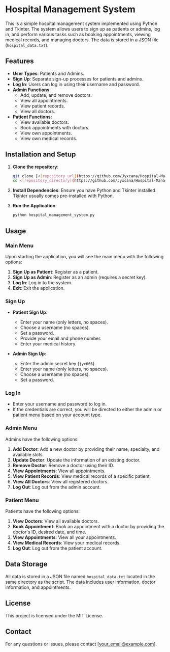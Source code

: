 # Hospital Management System

This is a simple hospital management system implemented using Python and Tkinter. The system allows users to sign up as patients or admins, log in, and perform various tasks such as booking appointments, viewing medical records, and managing doctors. The data is stored in a JSON file (`hospital_data.txt`).

## Features

- **User Types**: Patients and Admins.
- **Sign Up**: Separate sign-up processes for patients and admins.
- **Log In**: Users can log in using their username and password.
- **Admin Functions**:
  - Add, update, and remove doctors.
  - View all appointments.
  - View patient records.
  - View all doctors.
- **Patient Functions**:
  - View available doctors.
  - Book appointments with doctors.
  - View own appointments.
  - View own medical records.

## Installation and Setup

1. **Clone the repository**:
    ```bash
    git clone [<[repository_url](https://github.com/Jyxcana/Hospital-Management-System.git)>]
    cd <[repository_directory](https://github.com/Jyxcana/Hospital-Management-System.git)>
    ```

2. **Install Dependencies**:
    Ensure you have Python and Tkinter installed. Tkinter usually comes pre-installed with Python.

3. **Run the Application**:
    ```bash
    python hospital_management_system.py
    ```

## Usage

### Main Menu

Upon starting the application, you will see the main menu with the following options:

1. **Sign Up as Patient**: Register as a patient.
2. **Sign Up as Admin**: Register as an admin (requires a secret key).
3. **Log In**: Log in to the system.
4. **Exit**: Exit the application.

### Sign Up

- **Patient Sign Up**:
  - Enter your name (only letters, no spaces).
  - Choose a username (no spaces).
  - Set a password.
  - Provide your email and phone number.
  - Enter your medical history.

- **Admin Sign Up**:
  - Enter the admin secret key (`jyx666`).
  - Enter your name (only letters, no spaces).
  - Choose a username (no spaces).
  - Set a password.

### Log In

- Enter your username and password to log in.
- If the credentials are correct, you will be directed to either the admin or patient menu based on your account type.

### Admin Menu

Admins have the following options:

1. **Add Doctor**: Add a new doctor by providing their name, specialty, and available slots.
2. **Update Doctor**: Update the information of an existing doctor.
3. **Remove Doctor**: Remove a doctor using their ID.
4. **View Appointments**: View all appointments.
5. **View Patient Records**: View medical records of a specific patient.
6. **View All Doctors**: View all registered doctors.
7. **Log Out**: Log out from the admin account.

### Patient Menu

Patients have the following options:

1. **View Doctors**: View all available doctors.
2. **Book Appointment**: Book an appointment with a doctor by providing the doctor's ID, desired date, and time.
3. **View Appointments**: View all your appointments.
4. **View Medical Records**: View your medical records.
5. **Log Out**: Log out from the patient account.

## Data Storage

All data is stored in a JSON file named `hospital_data.txt` located in the same directory as the script. The data includes user information, doctor information, and appointments.

## License

This project is licensed under the MIT License.

## Contact

For any questions or issues, please contact [your_email@example.com].
